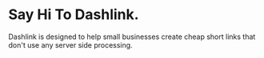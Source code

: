 # Say Hi To Dashlink.

Dashlink is designed to help small businesses create cheap short links that don't use any server side processing.
